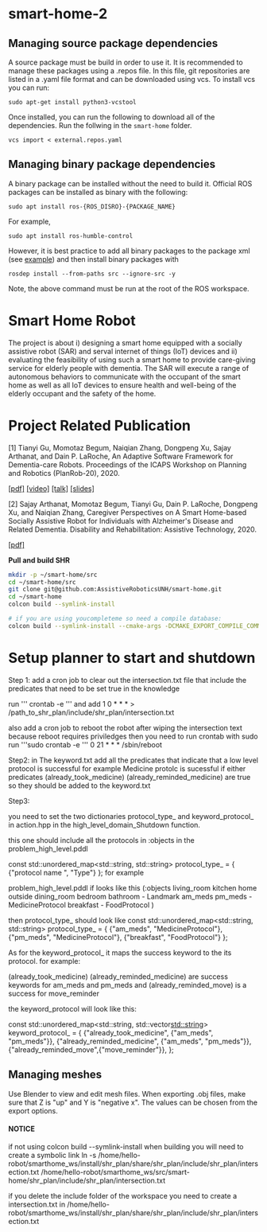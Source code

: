 # smart-home-2

## Managing source package dependencies 
A source package must be build in order to use it. It is recommended to manage these packages using a .repos file. In this file, git repositories are listed in a .yaml file format and can be downloaded using vcs. To install vcs you can run: 
``` 
sudo apt-get install python3-vcstool 
``` 
Once installed, you can run the following to download all of the dependencies. Run the follwing in the `smart-home` folder.
``` 
vcs import < external.repos.yaml 
``` 

## Managing binary package dependencies 
A binary package can be installed without the need to build it. Official ROS packages can be installed as binary with the following: 
``` 
sudo apt install ros-{ROS_DISRO}-{PACKAGE_NAME} 
``` 
For example,   
``` 
sudo apt install ros-humble-control 
``` 
However, it is best practice to add all binary packages to the package xml (see [example](https://docs.ros.org/en/foxy/Tutorials/Beginner-Client-Libraries/Creating-Your-First-ROS2-Package.html#customize-package-xml)) and then install binary packages with  
``` 
rosdep install --from-paths src --ignore-src -y 
``` 

Note, the above command must be run at the root of the ROS workspace. 

# Smart Home Robot
The project is about i) designing a smart home equipped with a socially assistive robot (SAR) and serval
internet of things (IoT) devices and ii) evaluating the feasibility of using such a smart home to provide care-giving service for
elderly people with dementia. The SAR will execute a range of autonomous behaviors to communicate
with the occupant of the smart home as well as all IoT devices to ensure health and well-being of the
elderly occupant and the safety of the home. 

# Project Related Publication
[1] Tianyi Gu, Momotaz Begum, Naiqian Zhang, Dongpeng Xu, Sajay Arthanat, and Dain P. LaRoche, An Adaptive Software Framework for Dementia-care Robots. Proceedings of the ICAPS Workshop on Planning and Robotics (PlanRob-20), 2020. 

[[pdf]](http://cs.unh.edu/~tg1034/publication/shr_PlanRob2020.pdf) [[video]](https://youtu.be/MjQJuN2I3Vo) [[talk]](https://youtu.be/_laXuQWBT8U) [[slides]](http://cs.unh.edu/~tg1034/slides/PlanRob-2020-shr-slides.pdf)

[2] Sajay Arthanat, Momotaz Begum, Tianyi Gu, Dain P. LaRoche, Dongpeng Xu, and Naiqian Zhang, Caregiver Perspectives on A Smart Home-based Socially Assistive Robot for Individuals with Alzheimer's Disease and Related Dementia. Disability and Rehabilitation: Assistive Technology, 2020.

[[pdf]](http://cs.unh.edu/~tg1034/publication/shr_sajay.pdf)


**Pull and build SHR**
```bash
mkdir -p ~/smart-home/src
cd ~/smart-home/src
git clone git@github.com:AssistiveRoboticsUNH/smart-home.git
cd ~/smart-home 
colcon build --symlink-install

# if you are using youcompleteme so need a compile database:  
colcon build --symlink-install --cmake-args -DCMAKE_EXPORT_COMPILE_COMMANDS=1
```

# Setup planner to start and shutdown

Step 1:
add a  cron job to clear out the intersection.txt file that include the predicates that need to be set true in the knowledge

run ''' crontab -e '''
and add 
1 0 * * * > /path_to_shr_plan/include/shr_plan/intersection.txt

also add a cron job to reboot the robot after wiping the intersection text 
because reboot requires priviledges then you need to run crontab with sudo
run '''sudo crontab -e '''
0 21 * * * /sbin/reboot

Step2: 
in The keyword.txt add all the predicates that indicate that a low level protocol is successful
for example Medicine protolc is sucessful if either predicates  (already_took_medicine) (already_reminded_medicine) are true so they should be added to the keyword.txt

Step3:

you need to set the two dictionaries protocol_type_ and keyword_protocol_ in action.hpp in the high_level_domain_Shutdown function.

this one should include all the protocols in :objects in the problem_high_level.pddl

const std::unordered_map<std::string, std::string> protocol_type_ = {
         {"protocol name ", "Type"}
    };
 for example 

 problem_high_level.pddl if looks like this 
  (:objects
     living_room kitchen home outside dining_room bedroom bathroom - Landmark
     am_meds pm_meds - MedicineProtocol
     breakfast - FoodProtocol
  )
  
  then protocol_type_ should look like 
    const std::unordered_map<std::string, std::string> protocol_type_ = {
            {"am_meds", "MedicineProtocol"},
            {"pm_meds", "MedicineProtocol"},
            {"breakfast", "FoodProtocol"}
    };

As for the keyword_protocol_ it maps the success keyword to the its protocol.
for example:

(already_took_medicine) (already_reminded_medicine) are success keywords for am_meds and pm_meds 
and (already_reminded_move) is a success for move_reminder

the keyword_protocol will look like this:

 const std::unordered_map<std::string, std::vector<std::string>> keyword_protocol_ = {
         {"already_took_medicine", {"am_meds", "pm_meds"}},
         {"already_reminded_medicine", {"am_meds", "pm_meds"}},
         {"already_reminded_move",{"move_reminder"}},
 };


## Managing meshes
Use Blender to view and edit mesh files. When exporting .obj files, make sure that Z is "up" and Y is "negative x". 
The values can be chosen from the export options.  


#### NOTICE
if not using colcon build --symlink-install when building you will need to create a symbolic link
ln -s /home/hello-robot/smarthome_ws/install/shr_plan/share/shr_plan/include/shr_plan/intersection.txt /home/hello-robot/smarthome_ws/src/smart-home/shr_plan/include/shr_plan/intersection.txt


if you delete the include folder of the workspace you need to create a intersection.txt in /home/hello-robot/smarthome_ws/install/shr_plan/share/shr_plan/include/shr_plan/intersection.txt 
